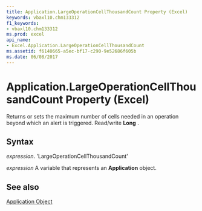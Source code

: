 ```yaml
---
title: Application.LargeOperationCellThousandCount Property (Excel)
keywords: vbaxl10.chm133312
f1_keywords:
- vbaxl10.chm133312
ms.prod: excel
api_name:
- Excel.Application.LargeOperationCellThousandCount
ms.assetid: f6140665-a5ec-bf17-c290-9e52686f605b
ms.date: 06/08/2017
---
```



# Application.LargeOperationCellThousandCount Property (Excel)

Returns or sets the maximum number of cells needed in an operation beyond which an alert is triggered. Read/write  **Long** .


## Syntax

 _expression_. 'LargeOperationCellThousandCount'

 _expression_ A variable that represents an **Application** object.


## See also


[Application Object](Excel.Application(objec).md)

